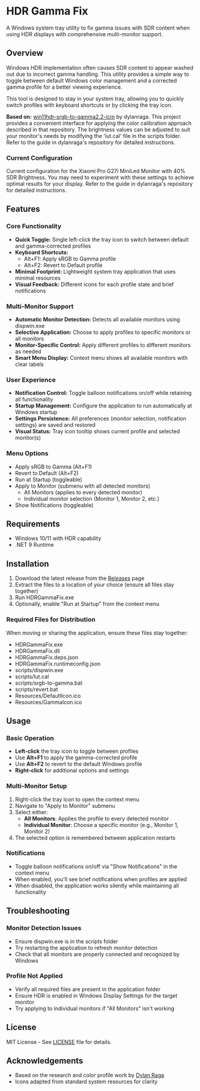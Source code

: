 # HDR Gamma Fix

A Windows system tray utility to fix gamma issues with SDR content when using HDR displays with comprehensive multi-monitor support.

## Overview

Windows HDR implementation often causes SDR content to appear washed out due to incorrect gamma handling. This utility provides a simple way to toggle between default Windows color management and a corrected gamma profile for a better viewing experience.

This tool is designed to stay in your system tray, allowing you to quickly switch profiles with keyboard shortcuts or by clicking the tray icon.

**Based on:** [win11hdr-srgb-to-gamma2.2-icm](https://github.com/dylanraga/win11hdr-srgb-to-gamma2.2-icm) by dylanraga. This project provides a convenient interface for applying the color calibration approach described in that repository. The brightness values can be adjusted to suit your monitor's needs by modifying the 'lut.cal' file in the scripts folder. Refer to the guide in dylanraga's repository for detailed instructions.

### Current Configuration
Current configuration for the Xiaomi Pro G27i MiniLed Monitor with 40% SDR Brightness. You may need to experiment with these settings to achieve optimal results for your display. Refer to the guide in dylanraga's repository for detailed instructions.

## Features

### Core Functionality
- **Quick Toggle:** Single left-click the tray icon to switch between default and gamma-corrected profiles
- **Keyboard Shortcuts:**
  - Alt+F1: Apply sRGB to Gamma profile
  - Alt+F2: Revert to Default profile
- **Minimal Footprint:** Lightweight system tray application that uses minimal resources
- **Visual Feedback:** Different icons for each profile state and brief notifications

### Multi-Monitor Support
- **Automatic Monitor Detection:** Detects all available monitors using dispwin.exe
- **Selective Application:** Choose to apply profiles to specific monitors or all monitors
- **Monitor-Specific Control:** Apply different profiles to different monitors as needed
- **Smart Menu Display:** Context menu shows all available monitors with clear labels

### User Experience
- **Notification Control:** Toggle balloon notifications on/off while retaining all functionality
- **Startup Management:** Configure the application to run automatically at Windows startup
- **Settings Persistence:** All preferences (monitor selection, notification settings) are saved and restored
- **Visual Status:** Tray icon tooltip shows current profile and selected monitor(s)

### Menu Options
- Apply sRGB to Gamma (Alt+F1)
- Revert to Default (Alt+F2)
- Run at Startup (toggleable)
- Apply to Monitor (submenu with all detected monitors)
  - All Monitors (applies to every detected monitor)
  - Individual monitor selection (Monitor 1, Monitor 2, etc.)
- Show Notifications (toggleable)

## Requirements

- Windows 10/11 with HDR capability
- .NET 9 Runtime

## Installation

1. Download the latest release from the [Releases](../../releases) page
2. Extract the files to a location of your choice (ensure all files stay together)
3. Run HDRGammaFix.exe
4. Optionally, enable "Run at Startup" from the context menu

### Required Files for Distribution
When moving or sharing the application, ensure these files stay together:
- HDRGammaFix.exe
- HDRGammaFix.dll
- HDRGammaFix.deps.json
- HDRGammaFix.runtimeconfig.json
- scripts/dispwin.exe
- scripts/lut.cal
- scripts/srgb-to-gamma.bat
- scripts/revert.bat
- Resources/DefaultIcon.ico
- Resources/GammaIcon.ico

## Usage

### Basic Operation
- **Left-click** the tray icon to toggle between profiles
- Use **Alt+F1** to apply the gamma-corrected profile
- Use **Alt+F2** to revert to the default Windows profile
- **Right-click** for additional options and settings

### Multi-Monitor Setup
1. Right-click the tray icon to open the context menu
2. Navigate to "Apply to Monitor" submenu
3. Select either:
   - **All Monitors**: Applies the profile to every detected monitor
   - **Individual Monitor**: Choose a specific monitor (e.g., Monitor 1, Monitor 2)
4. The selected option is remembered between application restarts

### Notifications
- Toggle balloon notifications on/off via "Show Notifications" in the context menu
- When enabled, you'll see brief notifications when profiles are applied
- When disabled, the application works silently while maintaining all functionality

## Troubleshooting

### Monitor Detection Issues
- Ensure dispwin.exe is in the scripts folder
- Try restarting the application to refresh monitor detection
- Check that all monitors are properly connected and recognized by Windows

### Profile Not Applied
- Verify all required files are present in the application folder
- Ensure HDR is enabled in Windows Display Settings for the target monitor
- Try applying to individual monitors if "All Monitors" isn't working

## License

MIT License - See [LICENSE](LICENSE) file for details.

## Acknowledgements

- Based on the research and color profile work by [Dylan Raga](https://github.com/dylanraga)
- Icons adapted from standard system resources for clarity
